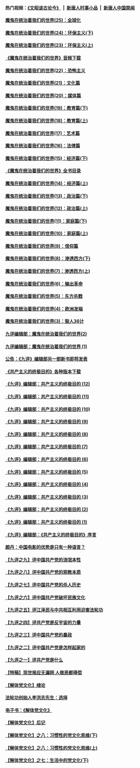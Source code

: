 #### 热门视频：[《文昭谈古论今》](https://github.com/gfw-breaker/wenzhao/blob/master/README.md?t=10221233) &nbsp;|&nbsp; [新唐人时事小品](https://github.com/gfw-breaker/ntdtv-comedy/blob/master/README.md?t=10221233) &nbsp;|&nbsp; [新唐人中国禁闻](https://github.com/gfw-breaker/ntdtv-news/blob/master/README.md?t=10221233)

#### [魔鬼在统治着我们的世界(25)：全球化](../pages/nsc422/n10788205.md?t=10221233) 

#### [魔鬼在统治着我们的世界(24)：环保主义(下)](../pages/nsc422/n10695307.md?t=10221233) 

#### [魔鬼在统治着我们的世界(23)：环保主义(上)](../pages/nsc422/n10688613.md?t=10221233) 

#### [《魔鬼在统治着我们的世界》音频下载](../pages/nsc422/n10635553.md?t=10221233) 

#### [魔鬼在统治着我们的世界(22)：恐怖主义](../pages/nsc422/n10614727.md?t=10221233) 

#### [魔鬼在统治着我们的世界(21)：文化篇](../pages/nsc422/n10597706.md?t=10221233) 

#### [魔鬼在统治着我们的世界(20)：媒体篇](../pages/nsc422/n10586579.md?t=10221233) 

#### [魔鬼在统治着我们的世界(19)：教育篇(下)](../pages/nsc422/n10564808.md?t=10221233) 

#### [魔鬼在统治着我们的世界(18)：教育篇(上)](../pages/nsc422/n10526970.md?t=10221233) 

#### [魔鬼在统治着我们的世界(17)：艺术篇](../pages/nsc422/n10499093.md?t=10221233) 

#### [魔鬼在统治着我们的世界(16)：法律篇](../pages/nsc422/n10485969.md?t=10221233) 

#### [魔鬼在统治着我们的世界(15)：经济篇(下)](../pages/nsc422/n10469975.md?t=10221233) 

#### [《魔鬼在统治着我们的世界》全书目录](../pages/nsc422/n10464261.md?t=10221233) 

#### [魔鬼在统治着我们的世界(14)：经济篇(上)](../pages/nsc422/n10457370.md?t=10221233) 

#### [魔鬼在统治着我们的世界(13)：政治篇(下)](../pages/nsc422/n10448270.md?t=10221233) 

#### [魔鬼在统治着我们的世界(12)：政治篇(上)](../pages/nsc422/n10444576.md?t=10221233) 

#### [魔鬼在统治着我们的世界(11)：家庭篇(下)](../pages/nsc422/n10440961.md?t=10221233) 

#### [魔鬼在统治着我们的世界(10)：家庭篇(上)](../pages/nsc422/n10435448.md?t=10221233) 

#### [魔鬼在统治着我们的世界(9)：信仰篇](../pages/nsc422/n10432159.md?t=10221233) 

#### [魔鬼在统治着我们的世界(8)：渗透西方(下)](../pages/nsc422/n10429603.md?t=10221233) 

#### [魔鬼在统治着我们的世界(7)：渗透西方(上)](../pages/nsc422/n10426013.md?t=10221233) 

#### [魔鬼在统治着我们的世界(6)：输出革命](../pages/nsc422/n10421536.md?t=10221233) 

#### [魔鬼在统治着我们的世界(5)：东方杀戮](../pages/nsc422/n10417707.md?t=10221233) 

#### [魔鬼在统治着我们的世界(4)：欧洲发端](../pages/nsc422/n10414890.md?t=10221233) 

#### [魔鬼在统治着我们的世界(3)：毁人36计](../pages/nsc422/n10411583.md?t=10221233) 

#### [九评编辑部：魔鬼在统治着我们的世界(2)](../pages/nsc422/n10410036.md?t=10221233) 

#### [九评编辑部：魔鬼在统治着我们的世界 (1)](../pages/nsc422/n10406825.md?t=10221233) 

#### [公告：《九评》编辑部另一部新书即将发表](../pages/nsc422/n10405104.md?t=10221233) 

#### [《共产主义的终极目的》各种版本下载](../pages/nsc422/n10022138.md?t=10221233) 

#### [《九评》编辑部：共产主义的终极目的 (12)](../pages/nsc422/n9933272.md?t=10221233) 

#### [《九评》编辑部：共产主义的终极目的 (11)](../pages/nsc422/n9924973.md?t=10221233) 

#### [《九评》编辑部：共产主义的终极目的 (10)](../pages/nsc422/n9920883.md?t=10221233) 

#### [《九评》编辑部：共产主义的终极目的 (9)](../pages/nsc422/n9916363.md?t=10221233) 

#### [《九评》编辑部：共产主义的终极目的 (8)](../pages/nsc422/n9912488.md?t=10221233) 

#### [《九评》编辑部：共产主义的终极目的 (7)](../pages/nsc422/n9901176.md?t=10221233) 

#### [《九评》编辑部：共产主义的终极目的 (6)](../pages/nsc422/n9899359.md?t=10221233) 

#### [《九评》编辑部：共产主义的终极目的 (5)](../pages/nsc422/n9893174.md?t=10221233) 

#### [《九评》编辑部：共产主义的终极目的 (4)](../pages/nsc422/n9891246.md?t=10221233) 

#### [《九评》编辑部：共产主义的终极目的 (3)](../pages/nsc422/n9879879.md?t=10221233) 

#### [《九评》编辑部：共产主义的终极目的 (2)](../pages/nsc422/n9876205.md?t=10221233) 

#### [《九评》编辑部：共产主义的终极目的 (1)](../pages/nsc422/n9865857.md?t=10221233) 

#### [《九评》编辑部：《共产主义的终极目的》序言](../pages/nsc422/n9862666.md?t=10221233) 

#### [颜丹：中国电影的优势是只有一种语言？](../pages/nsc422/n9583062.md?t=10221233) 

#### [【九评之九】评中国共产党的流氓本性](../pages/nsc422/n737542.md?t=10221233) 

#### [【九评之八】评中国共产党的邪教本质](../pages/nsc422/n735942.md?t=10221233) 

#### [【九评之七】评中国共产党的杀人历史](../pages/nsc422/n733806.md?t=10221233) 

#### [【九评之六】评中国共产党破坏民族文化](../pages/nsc422/n731667.md?t=10221233) 

#### [【九评之五】评江泽民与中共相互利用迫害法轮功](../pages/nsc422/n730058.md?t=10221233) 

#### [【九评之四】评共产党是反宇宙的力量](../pages/nsc422/n727814.md?t=10221233) 

#### [【九评之三】评中国共产党的暴政](../pages/nsc422/n725597.md?t=10221233) 

#### [【九评之二】评中国共产党是怎样起家的](../pages/nsc422/n723946.md?t=10221233) 

#### [【九评之一】评共产党是什么](../pages/nsc422/n722529.md?t=10221233) 

#### [【特稿】现世报应无漏网 人做恶都得偿](../pages/nsc422/n4215167.md?t=10221233) 

#### [【解体党文化】绪论](../pages/nsc422/n1449356.md?t=10221233) 

#### [法轮功创始人李洪志先生：选择](../pages/nsc422/n3580738.md?t=10221233) 

#### [电子书：《解体党文化》](../pages/nsc422/n1573484.md?t=10221233) 

#### [【解体党文化】后记](../pages/nsc422/n1531999.md?t=10221233) 

#### [【解体党文化】之八：习惯性的党文化思维(下)](../pages/nsc422/n1526477.md?t=10221233) 

#### [【解体党文化】之八：习惯性的党文化思维(上)](../pages/nsc422/n1520631.md?t=10221233) 

#### [【解体党文化】之七：生活中的党文化(下)](../pages/nsc422/n1513446.md?t=10221233) 

